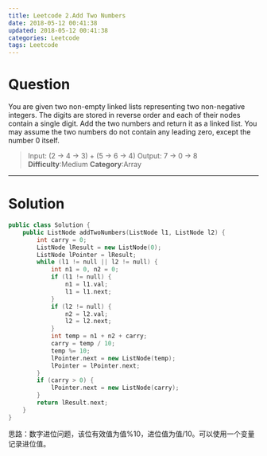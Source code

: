 ```yaml
---
title: Leetcode 2.Add Two Numbers
date: 2018-05-12 00:41:38
updated: 2018-05-12 00:41:38
categories: Leetcode 
tags: Leetcode
---
```


# Question
You are given two non-empty linked lists representing two non-negative integers. The digits are stored in reverse order and each of their nodes contain a single digit. Add the two numbers and return it as a linked list.
You may assume the two numbers do not contain any leading zero, except the number 0 itself.

> Input: (2 -> 4 -> 3) + (5 -> 6 -> 4)
> Output: 7 -> 0 -> 8
**Difficulty**:Medium
**Category**:Array
*****

# Solution

```cpp
public class Solution {
    public ListNode addTwoNumbers(ListNode l1, ListNode l2) {
        int carry = 0;
        ListNode lResult = new ListNode(0);
        ListNode lPointer = lResult;
        while (l1 != null || l2 != null) {
            int n1 = 0, n2 = 0;
            if (l1 != null) {
                n1 = l1.val;
                l1 = l1.next;
            }
            if (l2 != null) {
                n2 = l2.val;
                l2 = l2.next;
            }
            int temp = n1 + n2 + carry;
            carry = temp / 10;
            temp %= 10;
            lPointer.next = new ListNode(temp);
            lPointer = lPointer.next;
        }
        if (carry > 0) {
            lPointer.next = new ListNode(carry);
        }
        return lResult.next;
    }
}
```

思路：数字进位问题，该位有效值为值%10，进位值为值/10。可以使用一个变量记录进位值。
